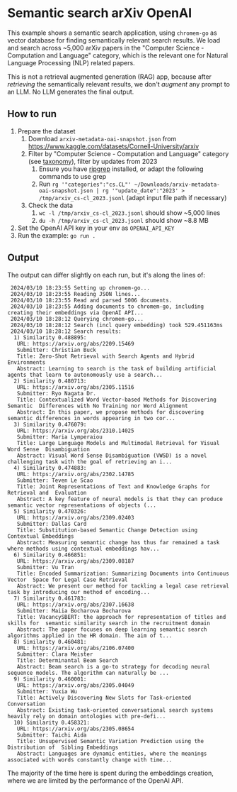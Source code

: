 # Semantic search arXiv OpenAI

This example shows a semantic search application, using `chromem-go` as vector database for finding semantically relevant search results. We load and search across ~5,000 arXiv papers in the "Computer Science - Computation and Language" category, which is the relevant one for Natural Language Processing (NLP) related papers.

This is not a retrieval augmented generation (RAG) app, because after *retrieving* the semantically relevant results, we don't *augment* any prompt to an LLM. No LLM generates the final output.

## How to run

1. Prepare the dataset
   1. Download `arxiv-metadata-oai-snapshot.json` from <https://www.kaggle.com/datasets/Cornell-University/arxiv>
   2. Filter by "Computer Science - Computation and Language" category (see [taxonomy](https://arxiv.org/category_taxonomy)), filter by updates from 2023
      1. Ensure you have [ripgrep](https://github.com/BurntSushi/ripgrep) installed, or adapt the following commands to use grep
      2. Run `rg '"categories":"cs.CL"' ~/Downloads/arxiv-metadata-oai-snapshot.json | rg '"update_date":"2023' > /tmp/arxiv_cs-cl_2023.jsonl` (adapt input file path if necessary)
   3. Check the data
      1. `wc -l /tmp/arxiv_cs-cl_2023.jsonl` should show ~5,000 lines
      2. `du -h /tmp/arxiv_cs-cl_2023.jsonl` should show ~8.8 MB
2. Set the OpenAI API key in your env as `OPENAI_API_KEY`
3. Run the example: `go run .`

## Output

The output can differ slightly on each run, but it's along the lines of:

```log
 2024/03/10 18:23:55 Setting up chromem-go...
 2024/03/10 18:23:55 Reading JSON lines...
 2024/03/10 18:23:55 Read and parsed 5006 documents.
 2024/03/10 18:23:55 Adding documents to chromem-go, including creating their embeddings via OpenAI API...
 2024/03/10 18:28:12 Querying chromem-go...
 2024/03/10 18:28:12 Search (incl query embedding) took 529.451163ms
 2024/03/10 18:28:12 Search results:
  1) Similarity 0.488895:
   URL: https://arxiv.org/abs/2209.15469
   Submitter: Christian Buck
   Title: Zero-Shot Retrieval with Search Agents and Hybrid Environments
   Abstract: Learning to search is the task of building artificial agents that learn to autonomously use a search...
  2) Similarity 0.480713:
   URL: https://arxiv.org/abs/2305.11516
   Submitter: Ryo Nagata Dr.
   Title: Contextualized Word Vector-based Methods for Discovering Semantic  Differences with No Training nor Word Alignment
   Abstract: In this paper, we propose methods for discovering semantic differences in words appearing in two cor...
  3) Similarity 0.476079:
   URL: https://arxiv.org/abs/2310.14025
   Submitter: Maria Lymperaiou
   Title: Large Language Models and Multimodal Retrieval for Visual Word Sense  Disambiguation
   Abstract: Visual Word Sense Disambiguation (VWSD) is a novel challenging task with the goal of retrieving an i...
  4) Similarity 0.474883:
   URL: https://arxiv.org/abs/2302.14785
   Submitter: Teven Le Scao
   Title: Joint Representations of Text and Knowledge Graphs for Retrieval and  Evaluation
   Abstract: A key feature of neural models is that they can produce semantic vector representations of objects (...
  5) Similarity 0.470326:
   URL: https://arxiv.org/abs/2309.02403
   Submitter: Dallas Card
   Title: Substitution-based Semantic Change Detection using Contextual Embeddings
   Abstract: Measuring semantic change has thus far remained a task where methods using contextual embeddings hav...
  6) Similarity 0.466851:
   URL: https://arxiv.org/abs/2309.08187
   Submitter: Vu Tran
   Title: Encoded Summarization: Summarizing Documents into Continuous Vector  Space for Legal Case Retrieval
   Abstract: We present our method for tackling a legal case retrieval task by introducing our method of encoding...
  7) Similarity 0.461783:
   URL: https://arxiv.org/abs/2307.16638
   Submitter: Maiia Bocharova Bocharova
   Title: VacancySBERT: the approach for representation of titles and skills for  semantic similarity search in the recruitment domain
   Abstract: The paper focuses on deep learning semantic search algorithms applied in the HR domain. The aim of t...
  8) Similarity 0.460481:
   URL: https://arxiv.org/abs/2106.07400
   Submitter: Clara Meister
   Title: Determinantal Beam Search
   Abstract: Beam search is a go-to strategy for decoding neural sequence models. The algorithm can naturally be ...
  9) Similarity 0.460001:
   URL: https://arxiv.org/abs/2305.04049
   Submitter: Yuxia Wu
   Title: Actively Discovering New Slots for Task-oriented Conversation
   Abstract: Existing task-oriented conversational search systems heavily rely on domain ontologies with pre-defi...
  10) Similarity 0.458321:
   URL: https://arxiv.org/abs/2305.08654
   Submitter: Taichi Aida
   Title: Unsupervised Semantic Variation Prediction using the Distribution of  Sibling Embeddings
   Abstract: Languages are dynamic entities, where the meanings associated with words constantly change with time...
```

The majority of the time here is spent during the embeddings creation, where we are limited by the performance of the OpenAI API.
